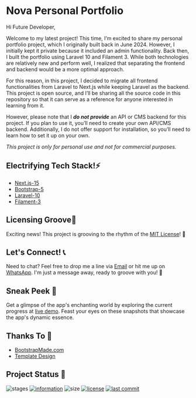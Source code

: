 # Nova Personal Portfolio

Hi Future Developer, 

Welcome to my latest project! This time, I’m excited to share my personal portfolio project, which I originally built back in June 2024. However, I initially kept it private because it included an admin functionality. Back then, I built the portfolio using Laravel 10 and Filament 3. While both technologies are relatively new and perform well, I realized that separating the frontend and backend would be a more optimal approach.

For this reason, in this project, I decided to migrate all frontend functionalities from Laravel to Next.js while keeping Laravel as the backend. This project is open source, and I’ll be sharing all the source code in this repository so that it can serve as a reference for anyone interested in learning from it.

However, please note that I ***do not provide*** an API or CMS backend for this project. If you plan to use it, you’ll need to create your own API/CMS backend. Additionally, I do not offer support for installation, so you’ll need to learn how to set it up on your own.

*This project is only for personal use and not for commercial purposes.*

## Electrifying Tech Stack!⚡

- [Next.js-15](https://nextjs.org/)
- [Bootstrap-5](https://getbootstrap.com/)
- [Laravel-10](https://laravel.com/)
- [Filament-3](https://filamentphp.com/)

## Licensing Groove🕺

Exciting news! This project is grooving to the rhythm of the [MIT License](https://github.com/novaardiansyah/next-portfolio/blob/main/LICENSE)! 🎉

## Let's Connect! 📞

Need to chat? Feel free to drop me a line via [Email](mailto:novaardiansyah78@gmail.com) or hit me up on [WhatsApp](https://wa.me/6289506668480?text=Hi%20Nova,%20I%20have%20a%20question%20about%20your%20project%20on%20GitHub:%20https://github.com/novaardiansyah/next-portfolio). I'm just a message away, ready to groove with you! 📩


## Sneak Peek 🌟

Get a glimpse of the app's enchanting world by exploring the current progress at [live demo](https://novaardiansyah.my.id/). Feast your eyes on these snapshots that showcase the app's dynamic essence.

## Thanks To 🤝

- [BootstrapMade.com](https://bootstrapmade.com/license/)
- [Template Design](https://bootstrapmade.com/iportfolio-bootstrap-portfolio-websites-template/)

## Project Status 🚀 

![stages](https://img.shields.io/badge/stages-production-informational)
[![information](https://img.shields.io/badge/information-references-informational)](https://github.com/novaardiansyah/next-portfolio/blob/main/references.json)
![size](https://img.shields.io/github/repo-size/novaardiansyah/next-portfolio?label=size&color=informational)
[![license](https://img.shields.io/badge/license-MIT-blue.svg)](https://github.com/novaardiansyah/next-portfolio/blob/main/LICENSE)
[![last commit](https://img.shields.io/github/last-commit/novaardiansyah/next-portfolio?label=last%20commit&color=informational)](https://github.com/novaardiansyah/next-portfolio/commits/main)
